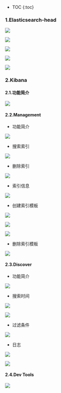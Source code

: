 * TOC
{:toc}



### 1.Elasticsearch-head

![](/images/middleware/elk/elk-use/use-1.png)

![](/images/middleware/elk/elk-use/use-2.png)

![](/images/middleware/elk/elk-use/use-3.png)

![](/images/middleware/elk/elk-use/use-4.png)

![](/images/middleware/elk/elk-use/use-5.png)



### 2.Kibana

#### 2.1.功能简介

![](/images/middleware/elk/elk-use/use-6.png)



#### 2.2.Management

- 功能简介

![](/images/middleware/elk/elk-use/use-7.png)



- 搜索索引

![](/images/middleware/elk/elk-use/use-8.png)



- 删除索引

![](/images/middleware/elk/elk-use/use-9.png)



- 索引信息

![](/images/middleware/elk/elk-use/use-10.png)



- 创建索引模板

![](/images/middleware/elk/elk-use/use-11.png)

![](/images/middleware/elk/elk-use/use-12.png)

![](/images/middleware/elk/elk-use/use-13.png)



- 删除索引模板

![](/images/middleware/elk/elk-use/use-14.png)



#### 2.3.Discover

- 功能简介

![](/images/middleware/elk/elk-use/use-15.png)



- 搜索时间

![](/images/middleware/elk/elk-use/use-16.png)

![](/images/middleware/elk/elk-use/use-17.png)



- 过滤条件

![](/images/middleware/elk/elk-use/use-18.png)



- 日志

![](/images/middleware/elk/elk-use/use-19.png)

![](/images/middleware/elk/elk-use/use-20.png)



#### 2.4.Dev Tools

![](/images/middleware/elk/elk-use/use-21.png)



